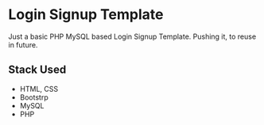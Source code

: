 # Login Signup Template
Just a basic PHP MySQL based Login Signup Template. Pushing it, to reuse in future.

## Stack Used
* HTML, CSS
* Bootstrp
* MySQL
* PHP
